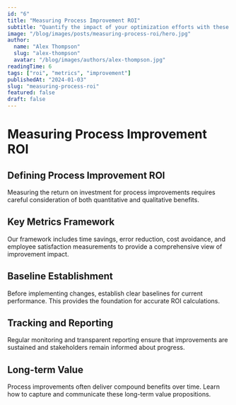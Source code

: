 ```yaml
---
id: "6"
title: "Measuring Process Improvement ROI"
subtitle: "Quantify the impact of your optimization efforts with these proven metrics"
image: "/blog/images/posts/measuring-process-roi/hero.jpg"
author:
  name: "Alex Thompson"
  slug: "alex-thompson"
  avatar: "/blog/images/authors/alex-thompson.jpg"
readingTime: 6
tags: ["roi", "metrics", "improvement"]
publishedAt: "2024-01-03"
slug: "measuring-process-roi"
featured: false
draft: false
---
```


# Measuring Process Improvement ROI

## Defining Process Improvement ROI

Measuring the return on investment for process improvements requires careful consideration of both quantitative and qualitative benefits.

## Key Metrics Framework

Our framework includes time savings, error reduction, cost avoidance, and employee satisfaction measurements to provide a comprehensive view of improvement impact.

## Baseline Establishment

Before implementing changes, establish clear baselines for current performance. This provides the foundation for accurate ROI calculations.

## Tracking and Reporting

Regular monitoring and transparent reporting ensure that improvements are sustained and stakeholders remain informed about progress.

## Long-term Value

Process improvements often deliver compound benefits over time. Learn how to capture and communicate these long-term value propositions.